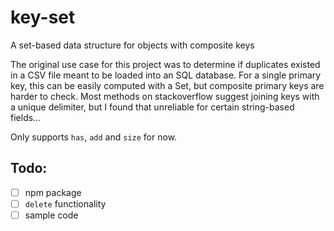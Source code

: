 # key-set
A set-based data structure for objects with composite keys

The original use case for this project was to determine if duplicates existed in a CSV file meant to be loaded into an SQL database. For a single primary key, this can be easily computed with a Set, but composite primary keys are harder to check. Most methods on stackoverflow suggest joining keys with a unique delimiter, but I found that unreliable for certain string-based fields...

Only supports `has`, `add` and `size` for now.

## Todo:
- [ ] npm package
- [ ] `delete` functionality
- [ ] sample code
